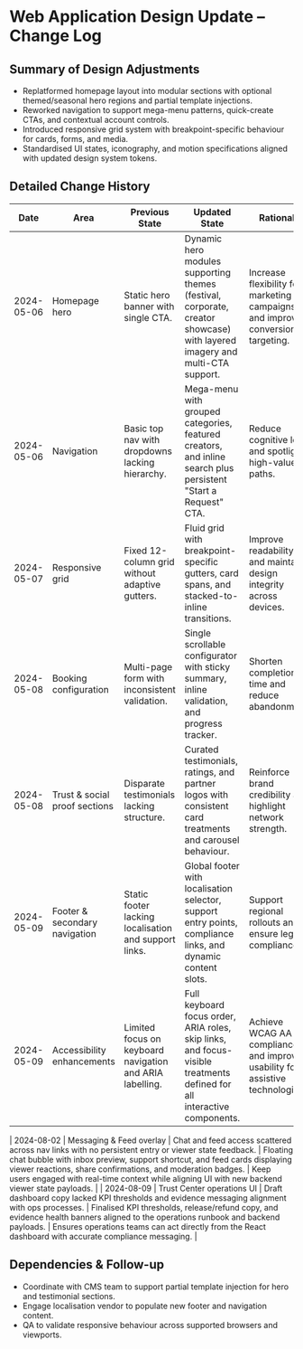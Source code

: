 # Web Application Design Update – Change Log

## Summary of Design Adjustments
- Replatformed homepage layout into modular sections with optional themed/seasonal hero regions and partial template injections.
- Reworked navigation to support mega-menu patterns, quick-create CTAs, and contextual account controls.
- Introduced responsive grid system with breakpoint-specific behaviour for cards, forms, and media.
- Standardised UI states, iconography, and motion specifications aligned with updated design system tokens.

## Detailed Change History
| Date       | Area                           | Previous State                                                                  | Updated State                                                                                                                      | Rationale                                                                                      |
|------------|--------------------------------|---------------------------------------------------------------------------------|-------------------------------------------------------------------------------------------------------------------------------------|------------------------------------------------------------------------------------------------|
| 2024-05-06 | Homepage hero                   | Static hero banner with single CTA.                                             | Dynamic hero modules supporting themes (festival, corporate, creator showcase) with layered imagery and multi-CTA support.         | Increase flexibility for marketing campaigns and improve conversion targeting.                 |
| 2024-05-06 | Navigation                      | Basic top nav with dropdowns lacking hierarchy.                                | Mega-menu with grouped categories, featured creators, and inline search plus persistent "Start a Request" CTA.                   | Reduce cognitive load and spotlight high-value paths.                                          |
| 2024-05-07 | Responsive grid                 | Fixed 12-column grid without adaptive gutters.                                  | Fluid grid with breakpoint-specific gutters, card spans, and stacked-to-inline transitions.                                        | Improve readability and maintain design integrity across devices.                              |
| 2024-05-08 | Booking configuration           | Multi-page form with inconsistent validation.                                   | Single scrollable configurator with sticky summary, inline validation, and progress tracker.                                       | Shorten completion time and reduce abandonment.                                                |
| 2024-05-08 | Trust & social proof sections   | Disparate testimonials lacking structure.                                      | Curated testimonials, ratings, and partner logos with consistent card treatments and carousel behaviour.                           | Reinforce brand credibility and highlight network strength.                                    |
| 2024-05-09 | Footer & secondary navigation   | Static footer lacking localisation and support links.                           | Global footer with localisation selector, support entry points, compliance links, and dynamic content slots.                       | Support regional rollouts and ensure legal compliance.                                         |
| 2024-05-09 | Accessibility enhancements      | Limited focus on keyboard navigation and ARIA labelling.                        | Full keyboard focus order, ARIA roles, skip links, and focus-visible treatments defined for all interactive components.            | Achieve WCAG AA compliance and improve usability for assistive technologies.                    |

| 2024-08-02 | Messaging & Feed overlay | Chat and feed access scattered across nav links with no persistent entry or viewer state feedback. | Floating chat bubble with inbox preview, support shortcut, and feed cards displaying viewer reactions, share confirmations, and moderation badges. | Keep users engaged with real-time context while aligning UI with new backend viewer state payloads. |
| 2024-08-09 | Trust Center operations UI | Draft dashboard copy lacked KPI thresholds and evidence messaging alignment with ops processes. | Finalised KPI thresholds, release/refund copy, and evidence health banners aligned to the operations runbook and backend payloads. | Ensures operations teams can act directly from the React dashboard with accurate compliance messaging. |
## Dependencies & Follow-up
- Coordinate with CMS team to support partial template injection for hero and testimonial sections.
- Engage localisation vendor to populate new footer and navigation content.
- QA to validate responsive behaviour across supported browsers and viewports.
